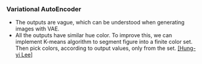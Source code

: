 ### Variational AutoEncoder

+ The outputs are vague, which can be understood when generating images with VAE.
+ All the outputs have similar hue color. To improve this, we can implement K-means algorithm to segment figure into a finite color set. Then pick colors, according to output values, only from the set. <a href='https://speech.ee.ntu.edu.tw/~hylee/ml/2021-spring.php'>[Hung-yi Lee]</a>
